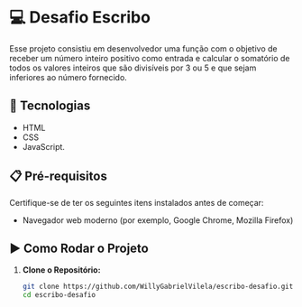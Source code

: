 # 💻 Desafio Escribo

Esse projeto consistiu em desenvolvedor uma função com o objetivo de receber um número inteiro positivo como entrada e calcular o somatório de todos os valores inteiros que são divisíveis por 3 ou 5 e que sejam inferiores ao número fornecido.

## 🚀 Tecnologias

<ul>
  <li>HTML</li>
  <li>CSS</li>
  <li>JavaScript.</li>
</ul>

## 📋 Pré-requisitos

Certifique-se de ter os seguintes itens instalados antes de começar:
- Navegador web moderno (por exemplo, Google Chrome, Mozilla Firefox)

## ▶️ Como Rodar o Projeto

1. **Clone o Repositório:**
   ```bash
   git clone https://github.com/WillyGabrielVilela/escribo-desafio.git
   cd escribo-desafio
